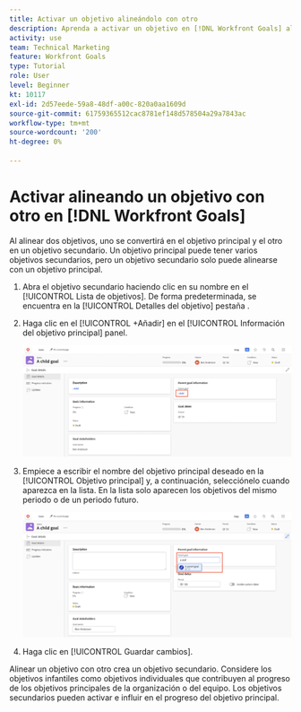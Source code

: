 ```yaml
---
title: Activar un objetivo alineándolo con otro
description: Aprenda a activar un objetivo en [!DNL Workfront Goals] alineándolo con otro objetivo.
activity: use
team: Technical Marketing
feature: Workfront Goals
type: Tutorial
role: User
level: Beginner
kt: 10117
exl-id: 2d57eede-59a8-48df-a00c-820a0aa1609d
source-git-commit: 61759365512cac8781ef148d578504a29a7843ac
workflow-type: tm+mt
source-wordcount: '200'
ht-degree: 0%

---
```


# Activar alineando un objetivo con otro en [!DNL Workfront Goals]

Al alinear dos objetivos, uno se convertirá en el objetivo principal y el otro en un objetivo secundario. Un objetivo principal puede tener varios objetivos secundarios, pero un objetivo secundario solo puede alinearse con un objetivo principal.

1. Abra el objetivo secundario haciendo clic en su nombre en el [!UICONTROL Lista de objetivos]. De forma predeterminada, se encuentra en la [!UICONTROL Detalles del objetivo] pestaña .
1. Haga clic en el [!UICONTROL +Añadir] en el [!UICONTROL Información del objetivo principal] panel.

   ![Captura de pantalla del [!UICONTROL Detalles del objetivo] ficha](assets/06-workfront-goals-align-goals.png)

1. Empiece a escribir el nombre del objetivo principal deseado en la [!UICONTROL Objetivo principal] y, a continuación, selecciónelo cuando aparezca en la lista. En la lista solo aparecen los objetivos del mismo periodo o de un periodo futuro.

   ![Captura de pantalla del [!UICONTROL Detalles del objetivo] panel que muestra el [!UICONTROL Información del objetivo principal] panel](assets/07-workfront-goals-align-to.png)

1. Haga clic en [!UICONTROL Guardar cambios].

Alinear un objetivo con otro crea un objetivo secundario. Considere los objetivos infantiles como objetivos individuales que contribuyen al progreso de los objetivos principales de la organización o del equipo. Los objetivos secundarios pueden activar e influir en el progreso del objetivo principal.
